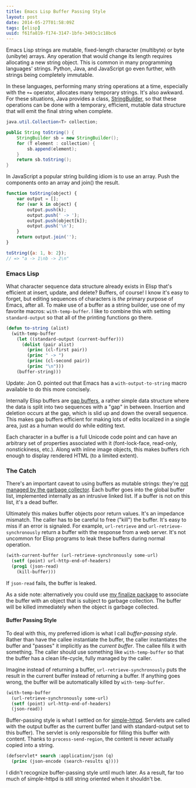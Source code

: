 ```yaml
---
title: Emacs Lisp Buffer Passing Style
layout: post
date: 2014-05-27T01:58:09Z
tags: [elisp]
uuid: f61fa819-f174-3147-1bfe-3493c1c18bc6
---
```


Emacs Lisp strings are mutable, fixed-length character (multibyte) or
byte (unibyte) arrays. Any operation that would change its length
requires allocating a new string object. This is common in many
programming languages' strings. Python, Java, and JavaScript go even
further, with strings being completely immutable.

In these languages, performing many string operations at a time,
especially with the `+=` operator, allocates many temporary strings.
It's also awkward. For these situations, Java provides a class,
[StringBuilder][sb], so that these operations can be done with a
temporary, efficient, mutable data structure that will emit the final
string when complete.

~~~java
java.util.Collection<T> collection;

public String toString() {
    StringBuilder sb = new StringBuilder();
    for (T element : collection) {
        sb.append(element);
    }
    return sb.toString();
}
~~~

In JavaScript a popular string building idiom is to use an array. Push
the components onto an array and join() the result.

~~~javascript
function toString(object) {
    var output = [];
    for (var k in object) {
        output.push(k);
        output.push(' -> ');
        output.push(object[k]);
        output.push('\n');
    }
    return output.join('');
}

toString({a: 1, b: 2});
// => "a -> 1\nb -> 2\n"
~~~

### Emacs Lisp

What character sequence data structure already exists in Elisp that's
efficient at insert, update, and delete? Buffers, of course! I know
it's easy to forget, but editing sequences of characters is *the*
primary purpose of Emacs, after all. To make use of a buffer as a
string builder, use one of my favorite macros: `with-temp-buffer`. I
like to combine this with setting `standard-output` so that all of the
printing functions go there.

~~~cl
(defun to-string (alist)
  (with-temp-buffer
    (let ((standard-output (current-buffer)))
      (dolist (pair alist)
        (princ (cl-first pair))
        (princ " -> ")
        (princ (cl-second pair))
        (princ "\n")))
    (buffer-string)))
~~~

Update: Jon O. pointed out that Emacs has a `with-output-to-string`
macro available to do this more concisely.

Internally Elisp buffers are [gap buffers][gap], a rather simple data
structure where the data is split into two sequences with a "gap" in
between. Insertion and deletion occurs at the gap, which is slid up
and down the overall sequence. This makes gap buffers efficient for
making lots of edits localized in a single area, just as a human would
do while editing text.

Each character in a buffer is a full Unicode code point and can have
an arbitrary set of properties associated with it (font-lock-face,
read-only, nonstickiness, etc.). Along with inline image objects, this
makes buffers rich enough to display rendered HTML (to a limited
extent).

### The Catch

There's an important caveat to using buffers as mutable strings:
they're [not managed by the garbage collector][finalize]. Each buffer
goes into the global buffer list, implemented internally as an
intrusive linked list. If a buffer is not on this list, it's a dead
buffer.

Ultimately this makes buffer objects poor return values. It's an
impedance mismatch. The caller has to be careful to free ("kill") the
buffer. It's easy to miss if an error is signaled. For example,
`url-retrieve` and `url-retrieve-synchronously` return a buffer with
the response from a web server. It's not uncommon for Elisp programs
to leak these buffers during normal operation.

~~~cl
(with-current-buffer (url-retrieve-synchronously some-url)
  (setf (point) url-http-end-of-headers)
  (prog1 (json-read)
    (kill-buffer)))
~~~

If `json-read` fails, the buffer is leaked.

As a side note: alternatively you could use [my finalize
package][elisp-finalize] to associate the buffer with an object that
is subject to garbage collection. The buffer will be killed
immediately when the object is garbage collected.

#### Buffer Passing Style

To deal with this, my preferred idiom is what I call *buffer-passing
style*. Rather than have the callee instantiate the buffer, the caller
instantiates the buffer and "passes" it implicitly as the *current
buffer*. The callee fills it with something. The caller should use
something like `with-temp-buffer` so that the buffer has a clean
life-cycle, fully managed by the caller.

Imagine instead of returning a buffer, `url-retrieve-synchronously`
puts the result in the current buffer instead of returning a buffer.
If anything goes wrong, the buffer will be automatically killed by
`with-temp-buffer`.

~~~cl
(with-temp-buffer
  (url-retrieve-synchronously some-url)
  (setf (point) url-http-end-of-headers)
  (json-read))
~~~

Buffer-passing style is what I settled on for [simple-httpd][httpd].
Servlets are called with the output buffer as the current buffer )and
with standard-output set to this buffer). The servlet is only
responsible for filling this buffer with content. Thanks to
`process-send-region`, the content is never actually copied into a
string.

~~~cl
(defservlet* search :application/json (q)
  (princ (json-encode (search-results q))))
~~~

I didn't recognize buffer-passing style until much later. As a result,
far too much of simple-httpd is still string oriented when it
shouldn't be.


[gap]: http://en.wikipedia.org/wiki/Gap_buffer
[finalize]: /blog/2014/01/27/
[sb]: http://docs.oracle.com/javase/7/docs/api/java/lang/StringBuffer.html
[elisp-finalize]: https://github.com/skeeto/elisp-finalize
[httpd]: https://github.com/skeeto/emacs-web-server
